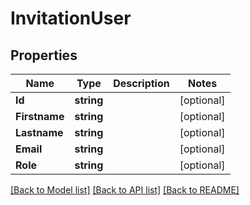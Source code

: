 # InvitationUser

## Properties

Name | Type | Description | Notes
------------ | ------------- | ------------- | -------------
**Id** | **string** |  | [optional] 
**Firstname** | **string** |  | [optional] 
**Lastname** | **string** |  | [optional] 
**Email** | **string** |  | [optional] 
**Role** | **string** |  | [optional] 

[[Back to Model list]](../README.md#documentation-for-models) [[Back to API list]](../README.md#documentation-for-api-endpoints) [[Back to README]](../README.md)


